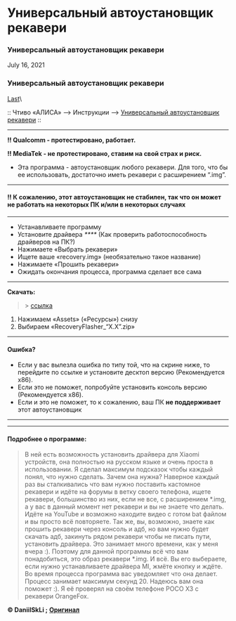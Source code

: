 # Универсальный автоустановщик рекавери

### Универсальный автоустановщик рекавери

July 16, 2021

### Универсальный автоустановщик рекавери 

[Last](https://t.me/i1Last)\


:: Чтиво «АЛИСА» --> Инструкции --> [Универсальный автоустановщик рекавери](broken-reference) ::

***

**‼️ Qualcomm - протестировано, работает.**

**‼️ MediaTek - не протестировано, ставим на свой страх и риск.**

* Эта программа - автоустановщик любого рекавери. Для того, что бы ее использовать, достаточно иметь рекавери с расширением “.img”.

***

#### ‼️ К сожалению, этот автоустановщик не стабилен, так что он может не работать на некоторых ПК и/или в некоторых случаях <a href="#k-sozhaleniyu-etot-avtoustanovshik-ne-stabilen-tak-chto-on-mozhet-ne-rabotat-na-nekotorykh-pk-i-ili" id="k-sozhaleniyu-etot-avtoustanovshik-ne-stabilen-tak-chto-on-mozhet-ne-rabotat-na-nekotorykh-pk-i-ili"></a>

***

* Устанавливаете программу
* Установите драйвера _****_ (Как проверить работоспособность драйверов на ПК?)
* Нажимаете «Выбрать рекавери»
* Ищете ваше «recovery.img» (необязательно такое название)
* Нажимаете «Прошить рекавери»
* Ожидать окончания процесса, программа сделает все сама



***

**Скачать:**

> \> [ссылка](https://github.com/DaniilSkLi/RecoveryFlasher/releases/tag/1.1)

1. Нажимаем «Assets» («Ресурсы») снизу
2. Выбираем «RecoveryFlasher\_“X.X”.zip»



***

#### Ошибка? <a href="#oshibka" id="oshibka"></a>

* Если у вас вылезла ошибка по типу той, что на скрине ниже, то перейдите по ссылке и установите десктоп версию (Рекомендуется x86).
* Если это не поможет, попробуйте установить консоль версию (Рекомендуется x86).
* Если и это не поможет, то к сожалению, ваш ПК **не поддерживает** этот автоустановщик



***

***

#### Подробнее о программе: <a href="#podrobnee-o-programme" id="podrobnee-o-programme"></a>

> В ней есть возможность установить драйвера для Xiaomi устройств, она полностью на русском языке и очень проста в использовании. Я сделал максимум подсказок чтобы каждый понял, что нужно сделать. Зачем она нужна? Наверное каждый раз вы сталкивались что вам нужно поставить кастомное рекавери и идёте на форумы в ветку своего телефона, ищете рекавери, большинство из них, если не все, с расширением \*.img, а у вас в данный момент нет рекавери и вы не знаете что делать. Идёте на YouTube и возможно находите видео с готом bat файлом и вы просто всё повторяете. Так же, вы, возможно, знаете как прошить рекавери через консоль и адб, но вам нужно будет скачать адб, закинуть рядом рекавери чтобы не писать пути, установить драйвера. Это занимает много времени, как у меня вчера :). Поэтому для данной программы всё что вам понадобиться, это образ рекавери \*.img. И всё. Вы его выбераете, если нужно устанавливаете драйвера MI, жмёте кнопку и ждёте. Во время процесса программа вас уведомляет что она делает. Процесс занимает максимум секунд 20. Надеюсь вам она поможет :). Я её проверял на своём телефоне POCO X3 с рекавери OrangeFox.

**© DaniilSkLi ;** [**Оригинал**](https://github.com/DaniilSkLi/RecoveryFlasher#readme)
